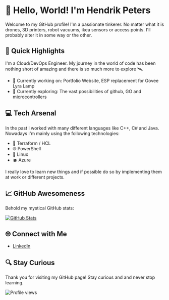 # 👾 Hello, World! I'm Hendrik Peters


Welcome to my GitHub profile! I'm a passionate tinkerer. No matter what it is drones, 3D printers, robot vacuums, ikea sensors or access points. I'll probably alter it in some way or the other.

## 🚀 Quick Highlights

I'm a Cloud/DevOps Engineer. My journey in the world of code has been nothing short of amazing and there is so much more to explore 🛰️.

- 🔭 Currently working on: Portfolio Website, ESP replacement for Govee Lyra Lamp
- 📡 Currently exploring: The vast possibilities of github, GO and microcontrollers

## 💻 Tech Arsenal

In the past I worked with many different languages like C++, C# and Java. Nowadays I'm mainly using the following technologies:

- 🚀 Terraform / HCL
- 🌐 PowerShell
- 🐧 Linux
- 🫐 Azure

I really love to learn new things and if possible do so by implementing them at work or different projects.

## 📈 GitHub Awesomeness

Behold my mystical GitHub stats:

[![GitHub Stats](https://github-readme-stats.vercel.app/api?username=hndkptrs&show_icons=true&hide=issues&theme=dracula)](https://github.com/hndkptrs)

## 🌐 Connect with Me

- [LinkedIn](https://www.linkedin.com/in/yourlinkedinprofile)

## 🔍 Stay Curious 

Thank you for visiting my GitHub page! Stay curious and and never stop learning. 

![Profile views](https://komarev.com/ghpvc/?username=hndkptrs&color=blue)